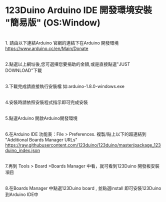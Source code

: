 # 123Duino Arduino IDE 開發環境安裝 "簡易版" (OS:Window)

<BR>1. 請由以下連結Arduino 官網的連結下在Arduino 開發環境
https://www.arduino.cc/en/Main/Donate

<BR>2.點選以上網址後,您可選擇您要捐助的金額,或是直接點選"JUST DOWNLOAD"下載

<BR>3.下載完成請直接執行安裝檔 如:arduino-1.8.0-windows.exe

<BR>4.安裝時請依照安裝程式指示即可完成安裝

<BR>5.點選Arduino 開啟Arduino開發環境

<BR>6.在Arduino IDE 功能表：File > Preferences. 複製/貼上以下的超連結到 "Additional Boards Manager URLs"
https://raw.githubusercontent.com/123duino/123duino/master/package_123duino_index.json


<BR>7.再到 Tools > Board >Boards Manager 中看，就可看到123Duino 開發板安裝項目

<BR>8.在Boards Manager 中點選123Duino board , 並點選install 即可安裝123Duino 到Arduino IDE中
